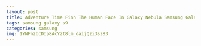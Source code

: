 ```yaml
---
layout: post
title: Adventure Time Finn The Human Face In Galaxy Nebula Samsung Galaxy S9 Case
tags: samsung galaxy s9
categories: samsung
img: 1YNFn2bcDIp8AcYzt8lm_daijQzi3sz83
---
```

